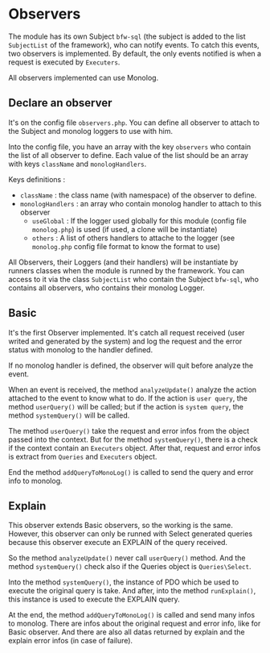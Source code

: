 # Observers

The module has its own Subject `bfw-sql` (the subject is added to the list `SubjectList` of the framework), who can notify events.
To catch this events, two observers is implemented.
By default, the only events notified is when a request is executed by `Executers`.

All observers implemented can use Monolog.

## Declare an observer

It's on the config file `observers.php`.
You can define all observer to attach to the Subject and monolog loggers to use with him.

Into the config file, you have an array with the key `observers` who contain the list of all observer to define.
Each value of the list should be an array with keys `className` and `monologHandlers`.

Keys definitions :
* `className` : the class name (with namespace) of the observer to define.
* `monologHandlers` : an array who contain monolog handler to attach to this observer
  * `useGlobal` : If the logger used globally for this module (config file `monolog.php`) is used (if used, a clone will be instantiate)
  * `others` : A list of others handlers to attache to the logger (see `monolog.php` config file format to know the format to use)

All Observers, their Loggers (and their handlers) will be instantiate by runners classes when the module is runned by the framework.
You can access to it via the class `SubjectList` who contain the Subject `bfw-sql`, who contains all observers, who contains their monolog Logger.

## Basic

It's the first Observer implemented.
It's catch all request received (user writed and generated by the system)
and log the request and the error status with monolog to the handler defined.

If no monolog handler is defined, the observer will quit before analyze the event.

When an event is received, the method `analyzeUpdate()` analyze the action attached to the event to know what to do.
If the action is `user query`, the method `userQuery()` will be called;
but if the action is `system query`, the method `systemQuery()` will be called.

The method `userQuery()` take the request and error infos from the object passed into the context.
But for the method `systemQuery()`, there is a check if the context contain an `Executers` object.
After that, request and error infos is extract from `Queries` and `Executers` object.

End the method `addQueryToMonoLog()` is called to send the query and error info to monolog.

## Explain

This observer extends Basic observers, so the working is the same.
However, this observer can only be runned with Select generated queries because this observer
execute an EXPLAIN of the query received.

So the method `analyzeUpdate()` never call `userQuery()` method.
And the method `systemQuery()` check also if the Queries object is `Queries\Select`.

Into the method `systemQuery()`, the instance of PDO which be used to execute the original query is take.
And after, into the method `runExplain()`, this instance is used to execute the EXPLAIN query.

At the end, the method `addQueryToMonoLog()` is called and send many infos to monolog.
There are infos about the original request and error info, like for Basic observer.
And there are also all datas returned by explain and the explain error infos (in case of failure).
